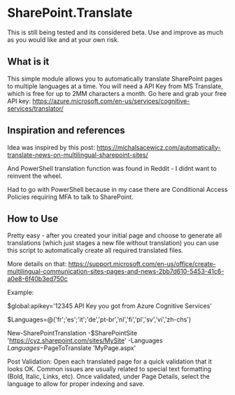 # SharePoint.Translate
This is still being tested and its considered beta. Use and improve as much as you would like and at your own risk.

## What is it
This simple module allows you to automatically translate SharePoint pages to multiple languages at a time.
You will need a API Key from MS Translate, which is free for up to 2MM characters a month.
Go here and grab your free API key: https://azure.microsoft.com/en-us/services/cognitive-services/translator/

## Inspiration and references
Idea was inspired by this post:
https://michalsacewicz.com/automatically-translate-news-on-multilingual-sharepoint-sites/

And PowerShell translation function was found in Reddit - I didnt want to reinvent the wheel.

Had to go with PowerShell because in my case there are Conditional Access Policies requiring MFA to talk to SharePoint.

## How to Use
Pretty easy - after you created your initial page and choose to generate all translations (which just stages a new file without translation)
you can use this script to automatically create all required translated files. 

More details on that:
https://support.microsoft.com/en-us/office/create-multilingual-communication-sites-pages-and-news-2bb7d610-5453-41c6-a0e8-6f40b3ed750c

Example:

$global:apikey='12345 API Key you got from Azure Cognitive Services'

$Languages=@('fr';'es';'it';'de','pt-br','nl','fi','pl','sv','vi','zh-chs')

New-SharePointTranslation -$SharePointSite 'https://cyz.sharepoint.com/sites/MySite' -Languages $Languages -$PageToTranslate 'MyPage.aspx'


Post Validation:
Open each translated page for a quick validation that it looks OK. Common issues are usually related to special text formatting (Bold, Italic, Links, etc). 
Once validated, under Page Details, select the language to allow for proper indexing and save.

